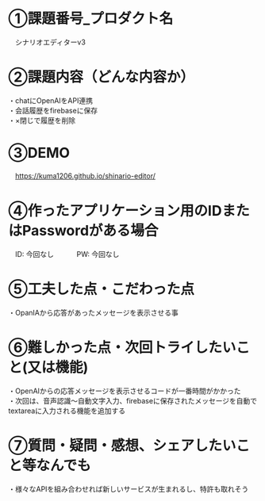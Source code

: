 # ①課題番号_プロダクト名
　シナリオエディターv3

# ②課題内容（どんな内容か）
・chatにOpenAIをAPI連携  
・会話履歴をfirebaseに保存  
・×閉じで履歴を削除  

# ③DEMO
　https://kuma1206.github.io/shinario-editor/

# ④作ったアプリケーション用のIDまたはPasswordがある場合
　ID: 今回なし　　
　PW: 今回なし

# ⑤工夫した点・こだわった点
・OpanIAから応答があったメッセージを表示させる事

# ⑥難しかった点・次回トライしたいこと(又は機能)
・OpenAIからの応答メッセージを表示させるコードが一番時間がかかった  
・次回は、音声認識～自動文字入力、firebaseに保存されたメッセージを自動でtextareaに入力される機能を追加する  

# ⑦質問・疑問・感想、シェアしたいこと等なんでも
・様々なAPIを組み合わせれば新しいサービスが生まれるし、特許も取れそう
